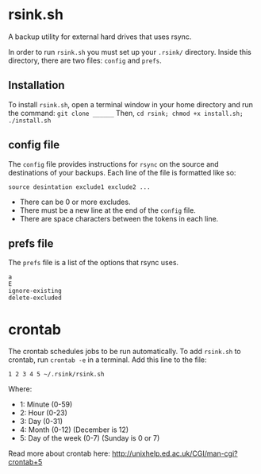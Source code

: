 # rsink.sh

A backup utility for external hard drives that uses rsync.

In order to run `rsink.sh` you must set up your `.rsink/` directory. Inside this directory, there are two files: `config` and `prefs`.

## Installation

To install `rsink.sh`, open a terminal window in your home directory and run the command: `git clone ______` Then, `cd rsink; chmod +x install.sh; ./install.sh`

## config file

The `config` file provides instructions for `rsync` on the source and destinations of your backups. Each line of the file is formatted like so:

```
source desintation exclude1 exclude2 ...

```

* There can be 0 or more excludes.
* There must be a new line at the end of the `config` file.
* There are space characters between the tokens in each line.

## prefs file

The `prefs` file is a list of the options that rsync uses.

```
a
E
ignore-existing
delete-excluded

```

# crontab

The crontab schedules jobs to be run automatically. To add `rsink.sh` to crontab, run `crontab -e` in a terminal. Add this line to the file:

```
1 2 3 4 5 ~/.rsink/rsink.sh
```

Where:
* 1: Minute (0-59)
* 2: Hour (0-23)
* 3: Day (0-31)
* 4: Month (0-12) (December is 12)
* 5: Day of the week (0-7) (Sunday is 0 or 7)

Read more about crontab here: http://unixhelp.ed.ac.uk/CGI/man-cgi?crontab+5
